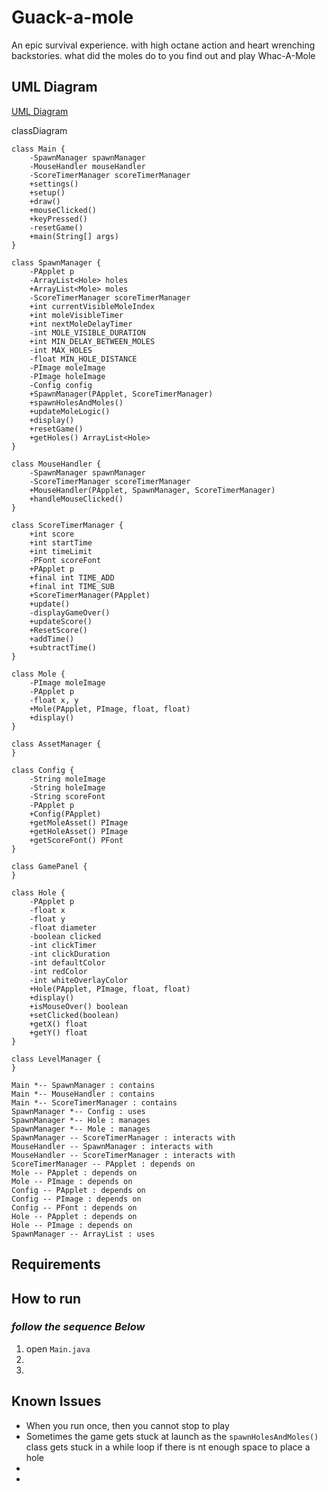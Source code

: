 # Guack-a-mole
An epic survival experience. with high octane action and heart wrenching backstories. what did the moles do to you find out and play Whac-A-Mole

## UML Diagram

[UML Diagram](https://mermaid.live/edit#pako:eNqlV-1u4jgUfRXLv7pbqKAwUKLVSimwCxJpq4GZndllhVxigtXEiWxnWqbqu6_thNZ2kn5o-UGScz99fe518gi3aYihB7cx4nxCUMRQsqZA_jQCAkQoeCwQ9WsvM3RPA0RRhBngxoOhE6Q5xzNEw1jqJMaD6WebMrwiCWbPzlzkRfuUYyEIjfjJLzaYZxYSMnRvATr4OCbbOxxagjt8uGGYcxtuSwiLP1GCbS-yCCdLwWQG__wLEIt4KX1aU7NYVm3Mot34WRZjATID8xlDhwXh4rdZGuPfwV7-cyPoizzQ8sSWf7CAhAqwzRnDVHwlnNzGWHmd0xA_OFoqTqmifTliih-EMp3gGB0chbZSCK4X083X-XJ-Ka-TL5_91fz6ynESzK82k-nC_765nK7-mk6vNspq6Xryv21mDr6LU1TYK8lmMl-u_Kvx1Kz1PJFr18vQd1XRvkY0TumORGCrL0a25paelNvYApXaW7RUJmpPuU9DVSqbtXkWIqGrv0gjsrX5S3gmy2ph9ZSMsJgVroFDpFpmWh350Xb-GNPMUEbFDNdv1G-vbYOaznXbrZLXo8MznaeLCcSEsnJwIaEFSYgwCfNHevSi7gyLmo4-3RGKYqB8rebBdONPJs3C5ZdLk2XuSo6FqxLHGlclXxQ7rn9Iq6q69mzhnxWfqjAKQ5WAPWDzW8HQVpiCCrFibI-6V9qvZgoW_fzQAgeLQjF-oU7hsQW0anl5pWmcBH0544XDD0el7H2rLfSwr11FKdo3i2r4Urf20yJu3VbL7lY10LnLDr9xAh27_zX58piEkr8k4yxdMecGURw3lGZW2d7mPawghwoSEhlPWMPlNpUhEJXxdKs7R4BG604ZLZjkDAmSUkcW4h3KYzFO49Q1Yzisg-_3ROgOkjxy5Kez_0PGYrpwPcyKDgXlgu33mOOgK4UOF75JMx3Jhr_bsLN1C_wDx03E1691v7bb9iuLp84_IUXc0bKOj0at6jx2Va1oyqRsPQ9I_006moMeSDTUpBS8pdSQn9x9rEYcB_dE7MsFmaut1uhdJu8MVdWTxsce8ySTM0xDDo4U16t8n0YxhqsKZcVfdWLovMONPiOrGrM3c529lau7gc9vOiVhYAtGjITQEyzHLSirKN_U5SPUdF9DscfymIeevA0Ru1vDNX2SNhmif6dpcjRjaR7tobdDMZdPxbFZfgk9q8i0MBunORXQ-6Q9QO8RPkDvvDc4Gw66o17n06B_MRqe91rwIHW6Z4PhRWc46A9Hve6w039qwZ865vnZcDTqdkej_qjX71ycd6QBDolIWVB-ianL038W0CKQ)

classDiagram

    class Main {
        -SpawnManager spawnManager
        -MouseHandler mouseHandler
        -ScoreTimerManager scoreTimerManager
        +settings()
        +setup()
        +draw()
        +mouseClicked()
        +keyPressed()
        -resetGame()
        +main(String[] args)
    }

    class SpawnManager {
        -PApplet p
        -ArrayList<Hole> holes
        +ArrayList<Mole> moles
        -ScoreTimerManager scoreTimerManager
        +int currentVisibleMoleIndex
        +int moleVisibleTimer
        +int nextMoleDelayTimer
        -int MOLE_VISIBLE_DURATION
        +int MIN_DELAY_BETWEEN_MOLES
        -int MAX_HOLES
        -float MIN_HOLE_DISTANCE
        -PImage moleImage
        -PImage holeImage
        -Config config
        +SpawnManager(PApplet, ScoreTimerManager)
        +spawnHolesAndMoles()
        +updateMoleLogic()
        +display()
        +resetGame()
        +getHoles() ArrayList<Hole>
    }

    class MouseHandler {
        -SpawnManager spawnManager
        -ScoreTimerManager scoreTimerManager
        +MouseHandler(PApplet, SpawnManager, ScoreTimerManager)
        +handleMouseClicked()
    }

    class ScoreTimerManager {
        +int score
        +int startTime
        +int timeLimit
        -PFont scoreFont
        +PApplet p
        +final int TIME_ADD
        +final int TIME_SUB
        +ScoreTimerManager(PApplet)
        +update()
        -displayGameOver()
        +updateScore()
        +ResetScore()
        +addTime()
        +subtractTime()
    }

    class Mole {
        -PImage moleImage
        -PApplet p
        -float x, y
        +Mole(PApplet, PImage, float, float)
        +display()
    }

    class AssetManager {
    }

    class Config {
        -String moleImage
        -String holeImage
        -String scoreFont
        -PApplet p
        +Config(PApplet)
        +getMoleAsset() PImage
        +getHoleAsset() PImage
        +getScoreFont() PFont
    }

    class GamePanel {
    }

    class Hole {
        -PApplet p
        -float x
        -float y
        -float diameter
        -boolean clicked
        -int clickTimer
        -int clickDuration
        -int defaultColor
        -int redColor
        -int whiteOverlayColor
        +Hole(PApplet, PImage, float, float)
        +display()
        +isMouseOver() boolean
        +setClicked(boolean)
        +getX() float
        +getY() float
    }

    class LevelManager {
    }

    Main *-- SpawnManager : contains
    Main *-- MouseHandler : contains
    Main *-- ScoreTimerManager : contains
    SpawnManager *-- Config : uses
    SpawnManager *-- Hole : manages
    SpawnManager *-- Mole : manages
    SpawnManager -- ScoreTimerManager : interacts with
    MouseHandler -- SpawnManager : interacts with
    MouseHandler -- ScoreTimerManager : interacts with
    ScoreTimerManager -- PApplet : depends on
    Mole -- PApplet : depends on
    Mole -- PImage : depends on
    Config -- PApplet : depends on
    Config -- PImage : depends on
    Config -- PFont : depends on
    Hole -- PApplet : depends on
    Hole -- PImage : depends on
    SpawnManager -- ArrayList : uses

## Requirements



## How to run

### ***follow the sequence Below***

1)  open `Main.java`
2)  
3)  


## Known Issues
*   When you run once, then you cannot stop  to play
*   Sometimes the game gets stuck at launch as the `spawnHolesAndMoles()` class gets stuck in a while loop if there is nt enough space to place a hole
*   
*   